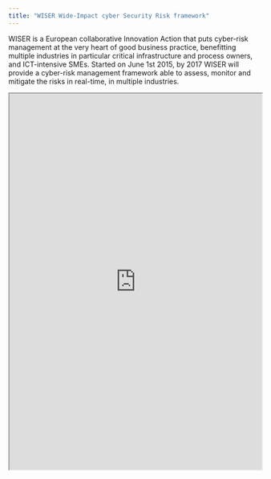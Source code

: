 ```yaml
---
title: "WISER Wide-Impact cyber Security Risk framework"
---
```


WISER is a European collaborative Innovation Action that puts cyber-risk management at the very heart of good business practice, benefitting multiple industries in particular critical infrastructure and process owners, and ICT-intensive SMEs. Started on June 1st 2015, by 2017 WISER will provide a cyber-risk management framework able to assess, monitor and mitigate the risks in real-time, in multiple industries.

<iframe height="750" width="100%" src="https://ewelton.github.io/ktest/wiki.html#WISER%20Wide-Impact%20cyber%20Security%20Risk%20framework"></iframe>
